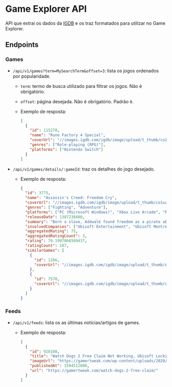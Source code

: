 # Game Explorer API

API que extrai os dados da [IGDB](https://www.igdb.com/api) e os traz formatados para utilizar no Game Explorer.

## Endpoints

### Games

- `/api/v1/games?term=MySearchTerm&offset=3`: lista os jogos ordenados por popularidade.

  - `term`: termo de busca utilizado para filtrar os jogos. Não é obrigatório.
  - `offset`: página desejada. Não é obrigatório. Padrão `0`.
  - Exemplo de resposta:

    ```json
    [
      {
        "id": 115278,
        "name": "Rune Factory 4 Special",
        "coverUrl": "//images.igdb.com/igdb/image/upload/t_thumb/co203s.jpg",
        "genres": ["Role-playing (RPG)"],
        "platforms": ["Nintendo Switch"]
      }
    ]
    ```

- `/api/v1/games/details/:gameId`: traz os detalhes do jogo desejado.

  - Exemplo de resposta:

    ```json
    {
      "id": 3775,
      "name": "Assassin's Creed: Freedom Cry",
      "coverUrl": "//images.igdb.com/igdb/image/upload/t_thumb/co1uue.jpg",
      "genres": ["Fighting", "Adventure"],
      "platforms": ["PC (Microsoft Windows)", "Xbox Live Arcade", "PlayStation Network", "PlayStation 4"],
      "releaseDate": 1387238400,
      "summary": "Born a slave, Adéwalé found freedom as a pirate aboard the Jackdaw as Captain Edward Kenway's Quartermaster. Fifteen years later, Adéwalé has become a trained assassin and finds himself shipwrecked in Saint-Domingue with no weapon and no crew helping him out. So unfolds a new adventure,",
      "involvedCompanies": ["Ubisoft Entertainment", "Ubisoft Montreal", "Ubisoft Québec"],
      "aggregatedRating": 75,
      "aggregatedRatingCount": 3,
      "rating": 70.1997066569437,
      "ratingCount": 107,
      "similarGames": [
        {
          "id": 1266,
          "coverUrl": "//images.igdb.com/igdb/image/upload/t_thumb/co1xii.jpg"
        },
        {
          "id": 7570,
          "coverUrl": "//images.igdb.com/igdb/image/upload/t_thumb/co1xir.jpg"
        }
      ]
    }
    ```

### Feeds

- `/api/v1/feeds`: lista os as últimas notícias/artigos de games.

  - Exemplo de resposta:

    ```json
    [
      {
        "id": 928108,
        "title": "Watch Dogs 2 Free Claim Not Working, Ubisoft Locking Spammers With Multiple Account",
        "imageUrl": "https://gamertweak.com/wp-content/uploads/2020/07/watch-dogs-2-free-copy.jpg",
        "publishedAt": 1594512000,
        "url": "https://gamertweak.com/watch-dogs-2-free-claim/"
      }
    ]
    ```

